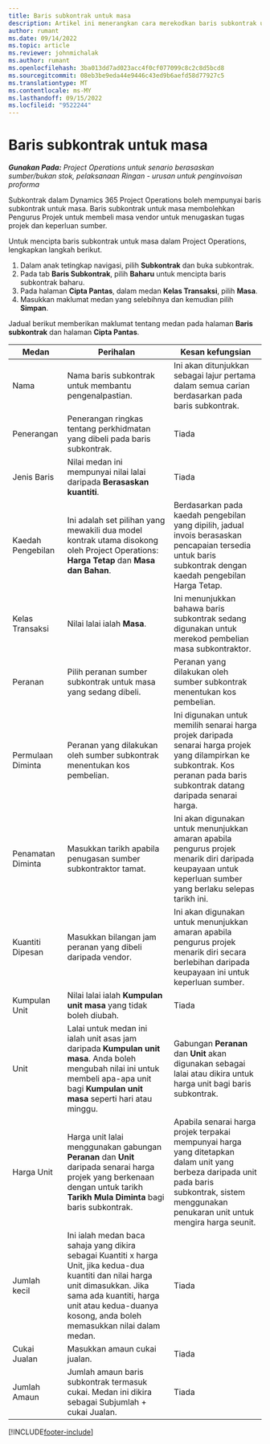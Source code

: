 ```yaml
---
title: Baris subkontrak untuk masa
description: Artikel ini menerangkan cara merekodkan baris subkontrak untuk masa dan merekodkan pembelian masa daripada vendor.
author: rumant
ms.date: 09/14/2022
ms.topic: article
ms.reviewer: johnmichalak
ms.author: rumant
ms.openlocfilehash: 3ba013dd7ad023acc4f0cf077099c8c2c8d5bcd8
ms.sourcegitcommit: 08eb3be9eda44e9446c43ed9b6aefd58d77927c5
ms.translationtype: MT
ms.contentlocale: ms-MY
ms.lasthandoff: 09/15/2022
ms.locfileid: "9522244"
---
```

# <a name="subcontract-lines-for-time"></a>Baris subkontrak untuk masa

_**Gunakan Pada:** Project Operations untuk senario berasaskan sumber/bukan stok, pelaksanaan Ringan - urusan untuk penginvoisan proforma_

Subkontrak dalam Dynamics 365 Project Operations boleh mempunyai baris subkontrak untuk masa. Baris subkontrak untuk masa membolehkan Pengurus Projek untuk membeli masa vendor untuk menugaskan tugas projek dan keperluan sumber.

Untuk mencipta baris subkontrak untuk masa dalam Project Operations, lengkapkan langkah berikut.

1. Dalam anak tetingkap navigasi, pilih **Subkontrak** dan buka subkontrak.
2. Pada tab **Baris Subkontrak**, pilih **Baharu** untuk mencipta baris subkontrak baharu.
3. Pada halaman **Cipta Pantas**, dalam medan **Kelas Transaksi**, pilih **Masa**.
4. Masukkan maklumat medan yang selebihnya dan kemudian pilih **Simpan**.

  Jadual berikut memberikan maklumat tentang medan pada halaman **Baris subkontrak** dan halaman **Cipta Pantas**.

| **Medan** | **Perihalan** | **Kesan kefungsian** |
| --- | --- | --- |
| Nama | Nama baris subkontrak untuk membantu pengenalpastian. | Ini akan ditunjukkan sebagai lajur pertama dalam semua carian berdasarkan pada baris subkontrak. |
| Penerangan | Penerangan ringkas tentang perkhidmatan yang dibeli pada baris subkontrak. |Tiada |
| Jenis Baris |   Nilai medan ini mempunyai nilai lalai daripada **Berasaskan kuantiti**.| Tiada |
| Kaedah Pengebilan | Ini adalah set pilihan yang mewakili dua model kontrak utama disokong oleh Project Operations: **Harga Tetap** dan **Masa dan Bahan**. | Berdasarkan pada kaedah pengebilan yang dipilih, jadual invois berasaskan pencapaian tersedia untuk baris subkontrak dengan kaedah pengebilan Harga Tetap. |
| Kelas Transaksi | Nilai lalai ialah **Masa**. | Ini menunjukkan bahawa baris subkontrak sedang digunakan untuk merekod pembelian masa subkontraktor. |
| Peranan | Pilih peranan sumber subkontrak untuk masa yang sedang dibeli. | Peranan yang dilakukan oleh sumber subkontrak menentukan kos pembelian. |
| Permulaan Diminta | Peranan yang dilakukan oleh sumber subkontrak menentukan kos pembelian. | Ini digunakan untuk memilih senarai harga projek daripada senarai harga projek yang dilampirkan ke subkontrak. Kos peranan pada baris subkontrak datang daripada senarai harga. |
| Penamatan Diminta | Masukkan tarikh apabila penugasan sumber subkontraktor tamat. | Ini akan digunakan untuk menunjukkan amaran apabila pengurus projek menarik diri daripada keupayaan untuk keperluan sumber yang berlaku selepas tarikh ini. |
| Kuantiti Dipesan | Masukkan bilangan jam peranan yang dibeli daripada vendor. | Ini akan digunakan untuk menunjukkan amaran apabila pengurus projek menarik diri secara berlebihan daripada keupayaan ini untuk keperluan sumber. |
| Kumpulan Unit | Nilai lalai ialah **Kumpulan unit masa** yang tidak boleh diubah. | Tiada|
| Unit | Lalai untuk medan ini ialah unit asas jam daripada **Kumpulan unit masa**. Anda boleh mengubah nilai ini untuk membeli apa-apa unit bagi **Kumpulan unit masa** seperti hari atau minggu. | Gabungan **Peranan** dan **Unit** akan digunakan sebagai lalai atau dikira untuk harga unit bagi baris subkontrak. |
| Harga Unit | Harga unit lalai menggunakan gabungan **Peranan** dan **Unit** daripada senarai harga projek yang berkenaan dengan untuk tarikh **Tarikh Mula Diminta** bagi baris subkontrak. | Apabila senarai harga projek terpakai mempunyai harga yang ditetapkan dalam unit yang berbeza daripada unit pada baris subkontrak, sistem menggunakan penukaran unit untuk mengira harga seunit. |
| Jumlah kecil |    Ini ialah medan baca sahaja yang dikira sebagai Kuantiti x harga Unit, jika kedua-dua kuantiti dan nilai harga unit dimasukkan. Jika sama ada kuantiti, harga unit atau kedua-duanya kosong, anda boleh memasukkan nilai dalam medan. | Tiada|
| Cukai Jualan |   Masukkan amaun cukai jualan. |Tiada |
| Jumlah Amaun | Jumlah amaun baris subkontrak termasuk cukai. Medan ini dikira sebagai Subjumlah + cukai Jualan.|Tiada |

[!INCLUDE[footer-include](../../includes/footer-banner.md)]
